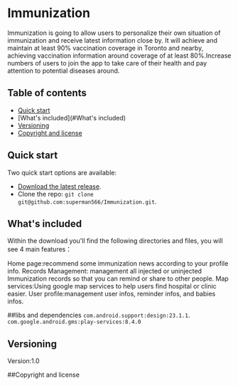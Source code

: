 # Immunization

Immunization is going to allow users to personalize their own situation of immunization and receive latest information close by. It will achieve and maintain at least 90% vaccination coverage in Toronto and nearby, achieving vaccination information around coverage of at least 80%.Increase numbers of users to join the app to take care of their health and pay attention to potential diseases around.

## Table of contents

- [Quick start](#quick-start)
- [What's included](#What's included)
- [Versioning](#versioning)
- [Copyright and license](#copyright-and-license)

## Quick start

Two quick start options are available:

- [Download the latest release](https://github.com/superman566/Immunization/archive/master.zip).
- Clone the repo: `git clone git@github.com:superman566/Immunization.git`.

## What's included

Within the download you'll find the following directories and files, you will see 4 main features：

Home page:recommend some immunization news according to your profile info.
Records Management: management all injected or uninjected Immunization records so that you can remind or share to other people.
Map services:Using google map services to help users find hospital or clinic easier.
User profile:management user infos, reminder infos, and babies infos.

##libs and dependencies
`com.android.support:design:23.1.1`.
`com.google.android.gms:play-services:8.4.0`

## Versioning
Version:1.0

##Copyright and license
